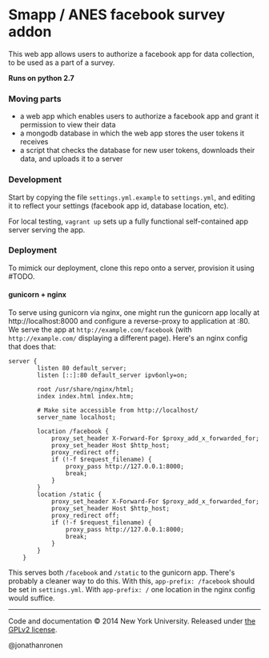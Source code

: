 # Smapp / ANES facebook survey addon
This web app allows users to authorize a facebook app for data collection, to be used as a part of a survey.


**Runs on python 2.7**

### Moving parts
* a web app which enables users to authorize a facebook app and grant it permission to view their data
* a mongodb database in which the web app stores the user tokens it receives
* a script that checks the database for new user tokens, downloads their data, and uploads it to a server

### Development
Start by copying the file `settings.yml.example` to `settings.yml`, and editing it to reflect your settings (facebook app id, database location, etc).

For local testing, `vagrant up` sets up a fully functional self-contained app server serving the app.

### Deployment
To mimick our deployment, clone this repo onto a server, provision it using #TODO.

#### gunicorn + nginx
To serve using gunicorn via nginx, one might run the gunicorn app locally at http://localhost:8000 and configure a reverse-proxy to application at :80. We serve the app at `http://example.com/facebook` (with `http://example.com/` displaying a different page). Here's an nginx config that does that:

```
server {
        listen 80 default_server;
        listen [::]:80 default_server ipv6only=on;

        root /usr/share/nginx/html;
        index index.html index.htm;

        # Make site accessible from http://localhost/
        server_name localhost;

        location /facebook {
            proxy_set_header X-Forward-For $proxy_add_x_forwarded_for;
            proxy_set_header Host $http_host;
            proxy_redirect off;
            if (!-f $request_filename) {
                proxy_pass http://127.0.0.1:8000;
                break;
            }
        }
        location /static {
            proxy_set_header X-Forward-For $proxy_add_x_forwarded_for;
            proxy_set_header Host $http_host;
            proxy_redirect off;
            if (!-f $request_filename) {
                proxy_pass http://127.0.0.1:8000;
                break;
            }
        }
    }
```

This serves both `/facebook` and `/static` to the gunicorn app. There's probably a cleaner way to do this. With this, `app-prefix: /facebook` should be set in `settings.yml`. With `app-prefix: /` one location in the nginx config would suffice.

-----------
Code and documentation &copy; 2014 New York University. Released under [the GPLv2 license](LICENSE).

@jonathanronen

